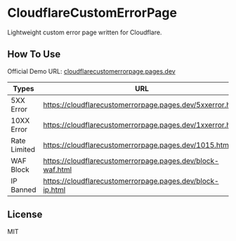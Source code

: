 # CloudflareCustomErrorPage

Lightweight custom error page written for Cloudflare.

## How To Use

Official Demo URL: [cloudflarecustomerrorpage.pages.dev](https://cloudflarecustomerrorpage.pages.dev)

| Types | URL |
|----|----|
|5XX Error| <https://cloudflarecustomerrorpage.pages.dev/5xxerror.html>|
|10XX Error |<https://cloudflarecustomerrorpage.pages.dev/1xxerror.html>|
|Rate Limited|<https://cloudflarecustomerrorpage.pages.dev/1015.html>|
|WAF Block|<https://cloudflarecustomerrorpage.pages.dev/block-waf.html>|
|IP Banned|<https://cloudflarecustomerrorpage.pages.dev/block-ip.html>|

## License

MIT
